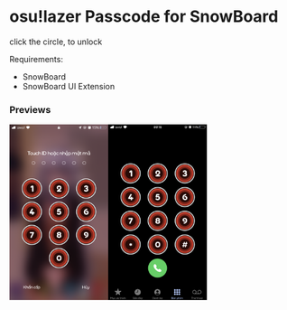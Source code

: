 # osu!lazer Passcode for SnowBoard

click the circle, to unlock

Requirements:
- SnowBoard
- SnowBoard UI Extension

### Previews
<div style='display: flex;' align='left'>
  <img width="350" alt="Default without Flowercord" src="preview/red.png">
</div>